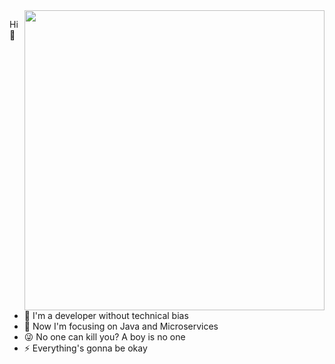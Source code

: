 <!-- <img align="right" style="width: 480px" src="https://github-readme-stats.vercel.app/api?username=xxxcrel&show_icons=true&icon_color=EB5757&text_color=f6d365&bg_color=213832&border_color=46954A&hide_title=true" /> -->
<img align="right" style="width: 480px" src="https://github-readme-stats.vercel.app/api?username=xxxcrel&show_icons=true&icon_color=213832&text_color=f6d365&bg_color=23344B&border_color=4184E4&hide_title=true" />

Hi 👋

- :yellow_heart:  I'm a developer without technical bias
- :dart:  Now I'm focusing on Java and Microservices
- :stuck_out_tongue_winking_eye:  No one can kill you? A boy is no one
- :zap:  Everything's gonna be okay
